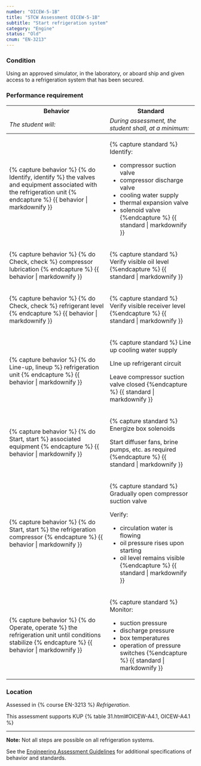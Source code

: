 ```yaml
---
number: "OICEW-5-1B"
title: "STCW Assessment OICEW-5-1B"
subtitle: "Start refrigeration system"
category: "Engine"
status: "Old"
cnum: "EN-3213"
---
```

### Condition

Using an approved simulator, in the laboratory, or aboard ship and given access to a refrigeration system that has been secured.

### Performance requirement 

<table width='100%' class='Guidelines'>
 <thead>
 <tr>
     <th class='thirty'>Behavior</th>
     <th class='seventy'>Standard</th>
 </tr>
 <tr>
     <td><em>The student will:</em></td>
     <td><em>During assessment, the student shall, at a minimum:</em></td>
 </tr>
 </thead>
 <tbody>
 

<tr><td>

{% capture behavior %}
{% do Identify, identify %} the valves and equipment associated with the refrigeration unit
{% endcapture %}
{{ behavior | markdownify }}

</td><td>

{% capture standard %}
Identify:

  * compressor suction valve
  * compressor discharge valve
  * cooling water supply
  * thermal expansion valve
  * solenoid valve
{%endcapture %}
{{ standard | markdownify }}

</td></tr>



<tr><td>

{% capture behavior %}
{% do Check, check %} compressor lubrication
{% endcapture %}
{{ behavior | markdownify }}

</td><td>

{% capture standard %}
Verify visible oil level
{%endcapture %}
{{ standard | markdownify }}

</td></tr>



<tr><td>

{% capture behavior %}
{% do Check, check %} refrigerant level
{% endcapture %}
{{ behavior | markdownify }}

</td><td>

{% capture standard %}
Verify visible receiver level
{%endcapture %}
{{ standard | markdownify }}

</td></tr>



<tr><td>

{% capture behavior %}
{% do Line-up, lineup %} refrigeration unit
{% endcapture %}
{{ behavior | markdownify }}

</td><td>

{% capture standard %}
Line up cooling water supply

LIne up refrigerant circuit

Leave compressor suction valve closed
{%endcapture %}
{{ standard | markdownify }}

</td></tr>



<tr><td>

{% capture behavior %}
{% do Start, start %} associated equipment
{% endcapture %}
{{ behavior | markdownify }}

</td><td>

{% capture standard %}
Energize box solenoids

Start diffuser fans, brine pumps, etc. as required
{%endcapture %}
{{ standard | markdownify }}

</td></tr>



<tr><td>

{% capture behavior %}
{% do Start, start %} the refrigeration compressor
{% endcapture %}
{{ behavior | markdownify }}

</td><td>

{% capture standard %}
Gradually open compressor suction valve

Verify:

  * circulation water is flowing
  * oil pressure rises upon starting
  * oil level remains visible
{%endcapture %}
{{ standard | markdownify }}

</td></tr>



<tr><td>

{% capture behavior %}
{% do Operate, operate %} the refrigeration unit until conditions stabilize
{% endcapture %}
{{ behavior | markdownify }}

</td><td>

{% capture standard %}
Monitor:

  * suction pressure
  * discharge pressure
  * box temperatures
  * operation of pressure switches
{%endcapture %}
{{ standard | markdownify }}

</td></tr>



 </tbody>
 </table>

### Location

Assessed in  {% course  EN-3213 %}  *Refrigeration*.

This assessment supports KUP {% table 31.html#OICEW-A4.1, OICEW-A4.1 %}

***

**Note:** Not all steps are possible on all refrigeration systems.

See the [Engineering Assessment Guidelines](guidelines) for additional specifications of behavior and standards.